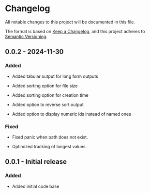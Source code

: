 # Changelog

All notable changes to this project will be documented in this file.

The format is based on [Keep a Changelog](https://keepachangelog.com/en/1.1.0/),
and this project adheres to [Semantic Versioning](https://semver.org/spec/v2.0.0.html).

## 0.0.2 - 2024-11-30

### Added

- Added tabular output for long form outputs

- Added sorting option for file size

- Added sorting option for creation time

- Added option to reverse sort output

- Added option to display numeric ids instead of named ones

### Fixed

- Fixed panic when path does not exist.

- Optimized tracking of longest values.

## 0.0.1 - Initial release 

### Added

- Added initial code base
